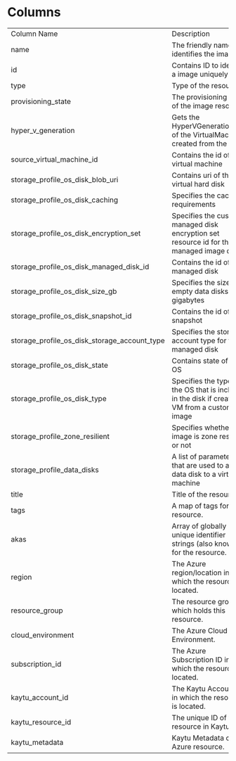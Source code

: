 # Columns  

<table>
	<tr><td>Column Name</td><td>Description</td></tr>
	<tr><td>name</td><td>The friendly name that identifies the image</td></tr>
	<tr><td>id</td><td>Contains ID to identify a image uniquely</td></tr>
	<tr><td>type</td><td>Type of the resource</td></tr>
	<tr><td>provisioning_state</td><td>The provisioning state of the image resource</td></tr>
	<tr><td>hyper_v_generation</td><td>Gets the HyperVGenerationType of the VirtualMachine created from the image</td></tr>
	<tr><td>source_virtual_machine_id</td><td>Contains the id of the virtual machine</td></tr>
	<tr><td>storage_profile_os_disk_blob_uri</td><td>Contains uri of the virtual hard disk</td></tr>
	<tr><td>storage_profile_os_disk_caching</td><td>Specifies the caching requirements</td></tr>
	<tr><td>storage_profile_os_disk_encryption_set</td><td>Specifies the customer managed disk encryption set resource id for the managed image disk</td></tr>
	<tr><td>storage_profile_os_disk_managed_disk_id</td><td>Contains the id of the managed disk</td></tr>
	<tr><td>storage_profile_os_disk_size_gb</td><td>Specifies the size of empty data disks in gigabytes</td></tr>
	<tr><td>storage_profile_os_disk_snapshot_id</td><td>Contains the id of the snapshot</td></tr>
	<tr><td>storage_profile_os_disk_storage_account_type</td><td>Specifies the storage account type for the managed disk</td></tr>
	<tr><td>storage_profile_os_disk_state</td><td>Contains state of the OS</td></tr>
	<tr><td>storage_profile_os_disk_type</td><td>Specifies the type of the OS that is included in the disk if creating a VM from a custom image</td></tr>
	<tr><td>storage_profile_zone_resilient</td><td>Specifies whether an image is zone resilient or not</td></tr>
	<tr><td>storage_profile_data_disks</td><td>A list of parameters that are used to add a data disk to a virtual machine</td></tr>
	<tr><td>title</td><td>Title of the resource.</td></tr>
	<tr><td>tags</td><td>A map of tags for the resource.</td></tr>
	<tr><td>akas</td><td>Array of globally unique identifier strings (also known as) for the resource.</td></tr>
	<tr><td>region</td><td>The Azure region/location in which the resource is located.</td></tr>
	<tr><td>resource_group</td><td>The resource group which holds this resource.</td></tr>
	<tr><td>cloud_environment</td><td>The Azure Cloud Environment.</td></tr>
	<tr><td>subscription_id</td><td>The Azure Subscription ID in which the resource is located.</td></tr>
	<tr><td>kaytu_account_id</td><td>The Kaytu Account ID in which the resource is located.</td></tr>
	<tr><td>kaytu_resource_id</td><td>The unique ID of the resource in Kaytu.</td></tr>
	<tr><td>kaytu_metadata</td><td>Kaytu Metadata of the Azure resource.</td></tr>
</table>